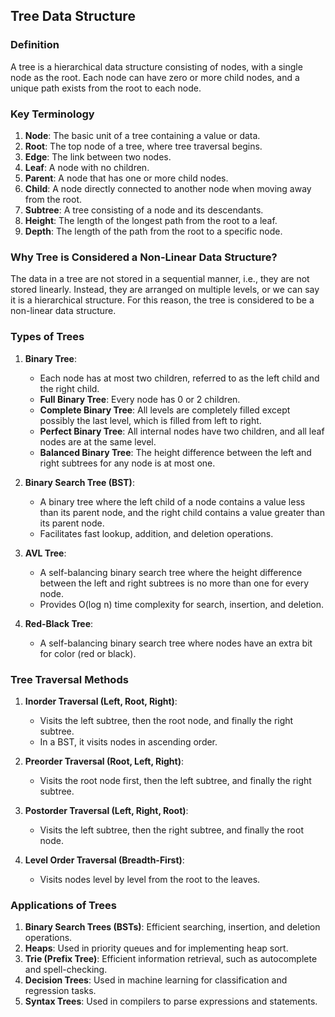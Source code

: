 ## Tree Data Structure

### Definition

A tree is a hierarchical data structure consisting of nodes, with a single node as the root. Each node can have zero or more child nodes, and a unique path exists from the root to each node.

### Key Terminology

1. **Node**: The basic unit of a tree containing a value or data.
2. **Root**: The top node of a tree, where tree traversal begins.
3. **Edge**: The link between two nodes.
4. **Leaf**: A node with no children.
5. **Parent**: A node that has one or more child nodes.
6. **Child**: A node directly connected to another node when moving away from the root.
7. **Subtree**: A tree consisting of a node and its descendants.
8. **Height**: The length of the longest path from the root to a leaf.
9. **Depth**: The length of the path from the root to a specific node.

### Why Tree is Considered a Non-Linear Data Structure?

The data in a tree are not stored in a sequential manner, i.e., they are not stored linearly. Instead, they are arranged on multiple levels, or we can say it is a hierarchical structure. For this reason, the tree is considered to be a non-linear data structure.

### Types of Trees

1. **Binary Tree**:
   - Each node has at most two children, referred to as the left child and the right child.
   - **Full Binary Tree**: Every node has 0 or 2 children.
   - **Complete Binary Tree**: All levels are completely filled except possibly the last level, which is filled from left to right.
   - **Perfect Binary Tree**: All internal nodes have two children, and all leaf nodes are at the same level.
   - **Balanced Binary Tree**: The height difference between the left and right subtrees for any node is at most one.
   
2. **Binary Search Tree (BST)**:
   - A binary tree where the left child of a node contains a value less than its parent node, and the right child contains a value greater than its parent node.
   - Facilitates fast lookup, addition, and deletion operations.

3. **AVL Tree**:
   - A self-balancing binary search tree where the height difference between the left and right subtrees is no more than one for every node.
   - Provides O(log n) time complexity for search, insertion, and deletion.

4. **Red-Black Tree**:
   - A self-balancing binary search tree where nodes have an extra bit for color (red or black).

### Tree Traversal Methods

1. **Inorder Traversal (Left, Root, Right)**:
   - Visits the left subtree, then the root node, and finally the right subtree.
   - In a BST, it visits nodes in ascending order.

2. **Preorder Traversal (Root, Left, Right)**:
   - Visits the root node first, then the left subtree, and finally the right subtree.

3. **Postorder Traversal (Left, Right, Root)**:
   - Visits the left subtree, then the right subtree, and finally the root node.

4. **Level Order Traversal (Breadth-First)**:
   - Visits nodes level by level from the root to the leaves.

### Applications of Trees

1. **Binary Search Trees (BSTs)**: Efficient searching, insertion, and deletion operations.
2. **Heaps**: Used in priority queues and for implementing heap sort.
3. **Trie (Prefix Tree)**: Efficient information retrieval, such as autocomplete and spell-checking.
4. **Decision Trees**: Used in machine learning for classification and regression tasks.
5. **Syntax Trees**: Used in compilers to parse expressions and statements.
